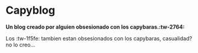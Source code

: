 # Capyblog
**Un blog creado por alguien obsesionado con los capybaras.:tw-2764:**

Los :tw-1f5fe: tambien estan obsesionados con los capybaras, casualidad? no lo creo...
